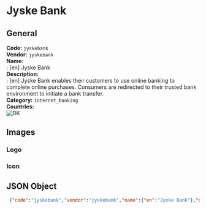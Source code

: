 # Jyske Bank 
## General 
**Code:** `jyskebank`  
**Vendor:** `jyskebank`  
**Name:**  
:	[en] Jyske Bank  
**Description:**  
: [en] Jyske Bank enables their customers to use online banking to complete online purchases. Consumers are redirected to their trusted bank environment to initiate a bank transfer.  
**Category:** `internet_banking`  
**Countries:**  
![DK](https://cdnjs.cloudflare.com/ajax/libs/flag-icon-css/3.3.0/flags/4x3/DK.svg#w24)  
 
## Images 
### Logo 
### Icon 
## JSON Object 
```json
 {"code":"jyskebank","vendor":"jyskebank","name":{"en":"Jyske Bank"},"description":{"en":"Jyske Bank enables their customers to use online banking to complete online purchases. Consumers are redirected to their trusted bank environment to initiate a bank transfer."},"countries":["DK"],"category":"internet_banking"}```  
